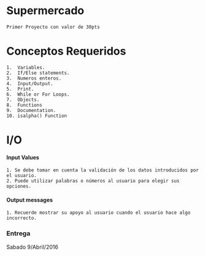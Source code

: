 # Supermercado
	Primer Proyecto con valor de 30pts

# Conceptos Requeridos
	1.  Variables.
	2.  If/Else statements.
	3.  Numeros enteros.
	4.  Input/Output.
	5.  Print.
	6.  While or For Loops.
	7.  Objects.
	8.  Functions
	9.  Documentation.
	10. isalpha() Function

# I/O

#### Input Values
	1. Se debe tomar en cuenta la validación de los datos introducidos por el usuario.
	2. Puede utilizar palabras o números al usuario para elegir sus opciones.

#### Output messages
	1. Recuerde mostrar su apoyo al usuario cuando el usuario hace algo incorrecto.

### Entrega
  Sabado 9/Abril/2016

